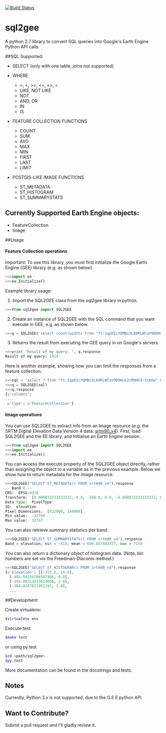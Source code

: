 [![Build Status](https://travis-ci.org/Vizzuality/sql2gee.svg?branch=master)](https://travis-ci.org/Vizzuality/sql2gee)

# sql2gee
A python 2.7 library to convert SQL queries into Google's Earth Engine Python API calls.

##SQL Supported:
* SELECT (only with one table, joins not supported)
* WHERE
  * \>, <, >=, <=, <>, =
  * LIKE, NOT LIKE
  * NOT
  * AND, OR
  * IN
  * IS

* FEATURE COLLECTION FUNCTIONS
  * COUNT
  * SUM
  * AVG
  * MAX
  * MIN
  * FIRST
  * LAST
  * LIMIT

* POSTGIS-LIKE IMAGE FUNCTIONS
  * ST_METADATA
  * ST_HISTOGRAM
  * ST_SUMMARYSTATS

## Currently Supported Earth Engine objects:
* FeatureCollection
* Image

##Usage

#### Feature Collection operations
Important: To use this library, you must first initialize the Google Earth Engine (GEE) library (e.g. as shown below).
```python
>>>import ee
>>>ee.Initialize()
```


Example library usage:

1. Import the SQL2GEE class from the sql2gee library in python.
```python
>>>from sql2gee import SQL2GEE
```

2. Create an instance of SQL2GEE with the SQL command that you want execute in GEE, e.g. as shown below.
```python
>>>q = SQL2GEE('select count(width) from "ft:1qpKIcYQMBsXLA9RLWCaV9D0Hus2cMQHhI-ViKHo" where width > 100 ')
```

3. Returns the result from executing the GEE query in on Google's servers.

```python
>>>print "Result of my query: ", q.response
Result of my query: 1919
```

Here is another example, showing how you can limit the responses from a feature collection.

```python
>>>sql = 'select * from "ft:1qpKIcYQMBsXLA9RLWCaV9D0Hus2cMQHhI-ViKHo" LIMIT 1'
>>>q = SQL2GEE(sql)
>>>q.response
{u'columns':
...
 u'type': u'FeatureCollection'}
```



#### Image operations

You can use SQL2GEE to extract info from an Image resource (e.g. the SRTM Digital Elevation Data Version 4 data: [srtm90_v4](http://srtm.csi.cgiar.org)). First, load SQL2GEE and the EE library, and Initialise an Earth Engine session.
```python
>>>from sql2gee import SQL2GEE
>>>import ee
>>>ee.Initialize()
```

You can access the execute property of the SQL2GEE object directly, rather than assigning the object to a variable as in the previous example.
Below we show how to return metadata for the image resource.

```python
>>>SQL2GEE("SELECT ST_METADATA() FROM srtm90_v4").response
-- Band 0 --
CRS:  EPSG:4326
Transform:  [0.000833333333333, 0.0, -180.0, 0.0, -0.000833333333333, 60.0]
Data type:  PixelType
ID:  elevation
Pixel Dimensions:  [432000, 144000]
Min value:  -32768
Max value:  32767
```

You can also retrieve summary statistics per band:

```python
>>>SQL2GEE("SELECT ST_SUMMARYSTATS() FROM srtm90_v4").response
Band = elevation, min = -415, mean = 689.847483377, max = 7159
```

You can also return a dictionary object of histogram data. (Note, bin numbers are set via the Freedman-Diaconis method.)
```python
>>>SQL2GEE("SELECT ST_HISTOGRAM() FROM srtm90_v4").response
{u'elevation': [[-415.0, 14.0],
  [-404.94156706507306, 6.0],
  [-394.88313413014606, 3.0],
  [-384.8247011952191, 1.0],
  ...
```

##Development

Create virtualenv:
```bash
$virtualenv env
```

Execute test:
```bash
$make test
```

or using py.test

```bash
$cd <path/sql2gee>
$py.test
```

More documentation can be found in the docstrings and tests.


## Notes

Currently, Python 3.x is not supported, due to the G.E.E python API.

## Want to Contribute?
Submit a pull request and I'll gladly review it.
